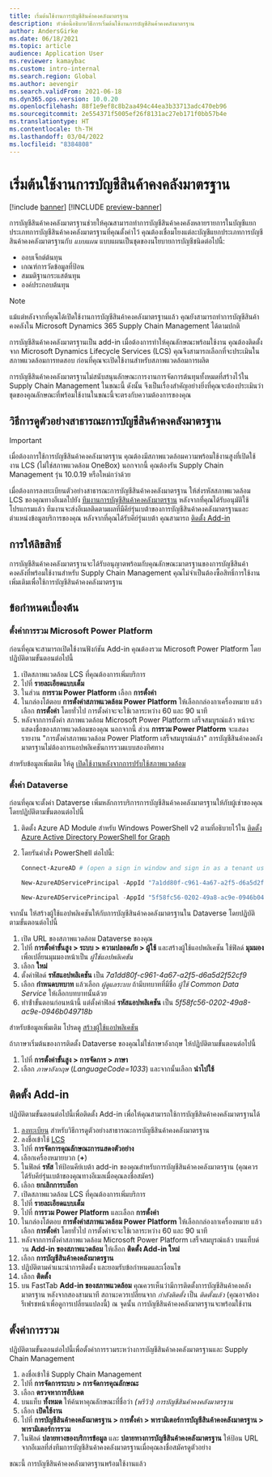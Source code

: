 ```yaml
---
title: เริ่มต้นใช้งานการบัญชีสินค้าคงคลังมาตรฐาน
description: หัวข้อนี้อธิบายวิธีการเริ่มต้นใช้งานการบัญชีสินค้าคงคลังมาตรฐาน
author: AndersGirke
ms.date: 06/18/2021
ms.topic: article
audience: Application User
ms.reviewer: kamaybac
ms.custom: intro-internal
ms.search.region: Global
ms.author: aevengir
ms.search.validFrom: 2021-06-18
ms.dyn365.ops.version: 10.0.20
ms.openlocfilehash: 88f1e9ef8c8b2aa494c44ea3b33713adc470eb96
ms.sourcegitcommit: 2e554371f5005ef26f8131ac27eb171f0bb57b4e
ms.translationtype: HT
ms.contentlocale: th-TH
ms.lasthandoff: 03/04/2022
ms.locfileid: "8384808"
---
```

# <a name="get-started-with-global-inventory-accounting"></a>เริ่มต้นใช้งานการบัญชีสินค้าคงคลังมาตรฐาน

[!include [banner](../includes/banner.md)]
[!INCLUDE [preview-banner](../includes/preview-banner.md)]
<!--KFM: Preview until 4/30/2022 -->

การบัญชีสินค้าคงคลังมาตรฐานช่วยให้คุณสามารถทำการบัญชีสินค้าคงคลังหลายรายการในบัญชีแยกประเภทการบัญชีสินค้าคงคลังมาตรฐานที่คุณตั้งค่าไว้ คุณต้องเชื่อมโยงแต่ละบัญชีแยกประเภทการบัญชีสินค้าคงคลังมาตรฐานกับ *แบบแผน* แบบแผนเป็นชุดของนโยบายการบัญชีชนิดต่อไปนี้:

- ออบเจ็กต์ต้นทุน
- เกณฑ์การวัดข้อมูลที่ป้อน
- สมมติฐานกระแสต้นทุน
- องค์ประกอบต้นทุน

> [!NOTE]
> แม้แต่หลังจากที่คุณได้เปิดใช้งานการบัญชีสินค้าคงคลังมาตรฐานแล้ว คุณยังสามารถทำการบัญชีสินค้าคงคลังใน Microsoft Dynamics 365 Supply Chain Management ได้ตามปกติ

การบัญชีสินค้าคงคลังมาตรฐานเป็น add-in เมื่อต้องการทำให้คุณลักษณะพร้อมใช้งาน คุณต้องติดตั้งจาก Microsoft Dynamics Lifecycle Services (LCS) คุณจึงสามารถเลือกที่จะประเมินในสภาพแวดล้อมการทดสอบ ก่อนที่คุณจะเปิดใช้งานสำหรับสภาพแวดล้อมการผลิต

การบัญชีสินค้าคงคลังมาตรฐานไม่สนับสนุนลักษณะการงานการจัดการต้นทุนทั้งหมดที่สร้างไว้ใน Supply Chain Management ในขณะนี้ ดังนั้น จึงเป็นเรื่องสำคัญอย่างยิ่งที่คุณจะต้องประเมินว่าชุดของคุณลักษณะที่พร้อมใช้งานในขณะนี้จะตรงกับความต้องการของคุณ

## <a name="how-to-get-the-global-inventory-accounting-public-preview"></a><a name="sign-up"></a>วิธีการดูตัวอย่างสาธารณะการบัญชีสินค้าคงคลังมาตรฐาน

> [!IMPORTANT]
> เมื่อต้องการใช้การบัญชีสินค้าคงคลังมาตรฐาน คุณต้องมีสภาพแวดล้อมความพร้อมใช้งานสูงที่เปิดใช้งาน LCS (ไม่ใช่สภาพแวดล้อม OneBox) นอกจากนี้ คุณต้องรัน Supply Chain Management รุ่น 10.0.19 หรือใหม่กว่าด้วย

เมื่อต้องการลงทะเบียนตัวอย่างสาธารณะการบัญชีสินค้าคงคลังมาตรฐาน ให้ส่งรหัสสภาพแวดล้อม LCS ของคุณทางอีเมลไปยัง [ทีมงานการบัญชีสินค้าคงคลังมาตรฐาน](mailto:GlobalInvAccount@microsoft.com) หลังจากที่คุณได้รับอนุมัติใช้โปรแกรมแล้ว ทีมงานจะส่งอีเมลติดตามผลที่มีคีย์รุ่นเบต้าของการบัญชีสินค้าคงคลังมาตรฐานและตำแหน่งข้อมูลบริการของคุณ หลังจากที่คุณได้รับคีย์รุ่นเบต้า คุณสามารถ [ติดตั้ง Add-in](#install)

## <a name="licensing"></a>การให้ลิขสิทธิ์

การบัญชีสินค้าคงคลังมาตรฐานจะได้รับอนุญาตพร้อมกับคุณลักษณะมาตรฐานของการบัญชีสินค้าคงคลังที่พร้อมใช้งานสำหรับ Supply Chain Management คุณไม่จำเป็นต้องซื้อสิทธิ์การใช้งานเพิ่มเติมเพื่อใช้การบัญชีสินค้าคงคลังมาตรฐาน

## <a name="prerequisites"></a>ข้อกำหนดเบื้องต้น

### <a name="set-up-microsoft-power-platform-integration"></a>ตั้งค่าการรวม Microsoft Power Platform

ก่อนที่คุณจะสามารถเปิดใช้งานฟังก์ชัน Add-in คุณต้องรวม Microsoft Power Platform โดยปฏิบัติตามขั้นตอนต่อไปนี้

1. เปิดสภาพแวดล้อม LCS ที่คุณต้องการเพิ่มบริการ
1. ไปที่ **รายละเอียดแบบเต็ม**
1. ในส่วน **การรวม Power Platform** เลือก **การตั้งค่า**
1. ในกล่องโต้ตอบ **การตั้งค่าสภาพแวดล้อม Power Platform** ให้เลือกกล่องกาเครื่องหมาย แล้วเลือก **การตั้งค่า** โดยทั่วไป การตั้งค่าจะจะใช้เวลาระหว่าง 60 และ 90 นาที
1. หลังจากการตั้งค่า สภาพแวดล้อม Microsoft Power Platform เสร็จสมบูรณ์แล้ว หน้าจะแสดงชื่อของสภาพแวดล้อมของคุณ นอกจากนี้ ส่วน **การรวม Power Platform** จะแสดงรายงาน "การตั้งค่าสภาพแวดล้อม Power Platform เสร็จสมบูรณ์แล้ว" การบัญชีสินค้าคงคลังมาตรฐานไม่ต้องการแอปพลิเคชันการรวมแบบสองทิศทาง

สำหรับข้อมูลเพิ่มเติม ให้ดู [เปิดใช้งานหลังจากการปรับใช้สภาพแวดล้อม](../../fin-ops-core/dev-itpro/power-platform/enable-power-platform-integration.md#enable-after-deploy)

### <a name="set-up-dataverse"></a>ตั้งค่า Dataverse

ก่อนที่คุณจะตั้งค่า Dataverse เพิ่มหลักการบริการการบัญชีสินค้าคงคลังมาตรฐานให้กับผู้เช่าของคุณโดยปฏิบัติตามขั้นตอนต่อไปนี้

1. ติดตั้ง Azure AD Module สำหรับ Windows PowerShell v2 ตามที่อธิบายไว้ใน [ติดตั้ง Azure Active Directory PowerShell for Graph](/powershell/azure/active-directory/install-adv2)
1. โดยรันคำสั่ง PowerShell ต่อไปนี้:

    ```powershell
    Connect-AzureAD # (open a sign in window and sign in as a tenant user)

    New-AzureADServicePrincipal -AppId "7a1dd80f-c961-4a67-a2f5-d6a5d2f52cf9" -DisplayName "d365-scm-costaccountingservice"

    New-AzureADServicePrincipal -AppId "5f58fc56-0202-49a8-ac9e-0946b049718b" -DisplayName "d365-scm-operationdataservice"
    ```

จากนั้น ให้สร้างผู้ใช้แอปพลิเคชันให้กับการบัญชีสินค้าคงคลังมาตรฐานใน Dataverse โดยปฏิบัติตามขั้นตอนต่อไปนี้

1. เปิด URL ของสภาพแวดล้อม Dataverse ของคุณ
1. ไปที่ **การตั้งค่าขั้นสูง \> ระบบ \> ความปลอดภัย \> ผู้ใช้** และสร้างผู้ใช้แอปพลิเคชัน ใช้ฟิลด์ **มุมมอง** เพื่อเปลี่ยนมุมมองหน้าเป็น *ผู้ใช้แอปพลิเคชัน*
1. เลือก **ใหม่**
1. ตั้งค่าฟิลด์ **รหัสแอปพลิเคชัน** เป็น *7a1dd80f-c961-4a67-a2f5-d6a5d2f52cf9*
1. เลือก **กําหนดบทบาท** แล้วเลือก *ผู้ดูแลระบบ* ถ้ามีบทบาทที่มีชื่อ *ผู้ใช้ Common Data Service* ให้เลือกบทบาทนั้นด้วย
1. ทําซ้ําขั้นตอนก่อนหน้านี้ แต่ตั้งค่าฟิลด์ **รหัสแอปพลิเคชัน** เป็น *5f58fc56-0202-49a8-ac9e-0946b049718b*

สำหรับข้อมูลเพิ่มเติม โปรดดู [สร้างผู้ใช้แอปพลิเคชัน](/power-platform/admin/create-users-assign-online-security-roles#create-an-application-user)

ถ้าภาษาเริ่มต้นของการติดตั้ง Dataverse ของคุณไม่ใช่ภาษาอังกฤษ ให้ปฏิบัติตามขั้นตอนต่อไปนี้

1. ไปที่ **การตั้งค่าขั้นสูง \> การจัดการ \> ภาษา**
1. เลือก *ภาษาอังกฤษ* (*LanguageCode=1033*) และจากนั้นเลือก **นำไปใช้**

## <a name="install-the-add-in"></a><a name="install"></a>ติดตั้ง Add-in

ปฏิบัติตามขั้นตอนต่อไปนี้เพื่อติดตั้ง Add-in เพื่อให้คุณสามารถใช้การบัญชีสินค้าคงคลังมาตรฐานได้

1. [ลงทะเบียน](#sign-up) สำหรับวิธีการดูตัวอย่างสาธารณะการบัญชีสินค้าคงคลังมาตรฐาน
1. ลงชื่อเข้าใช้ [LCS](https://lcs.dynamics.com/Logon/Index)
1. ไปที่ **การจัดการคุณลักษณะการแสดงตัวอย่าง**
1. เลือกเครื่องหมายบวก (**+**)
1. ในฟิลด์ **รหัส** ให้ป้อนคีย์เบต้า add-in ของคุณสำหรับการบัญชีสินค้าคงคลังมาตรฐาน (คุณควรได้รับคีย์รุ่นเบต้าของคุณทางอีเมลเมื่อคุณลงชื่อสมัคร)
1. เลือก **ยกเลิกการบล็อก**
1. เปิดสภาพแวดล้อม LCS ที่คุณต้องการเพิ่มบริการ
1. ไปที่ **รายละเอียดแบบเต็ม**
1. ไปที่ **การรวม Power Platform** และเลือก **การตั้งค่า**
1. ในกล่องโต้ตอบ **การตั้งค่าสภาพแวดล้อม Power Platform** ให้เลือกกล่องกาเครื่องหมาย แล้วเลือก **การตั้งค่า** โดยทั่วไป การตั้งค่าจะจะใช้เวลาระหว่าง 60 และ 90 นาที
1. หลังจากการตั้งค่าสภาพแวดล้อม Microsoft Power Platform เสร็จสมบูรณ์แล้ว บนแท็บด่วน **Add-in ของสภาพแวดล้อม** ให้เลือก **ติดตั้ง Add-in ใหม่**
1. เลือก **การบัญชีสินค้าคงคลังมาตรฐาน**
1. ปฏิบัติตามคำแนะนำการติดตั้ง และยอมรับข้อกำหนดและเงื่อนไข
1. เลือก **ติดตั้ง**
1. บน FastTab **Add-in ของสภาพแวดล้อม** คุณควรเห็นว่ามีการติดตั้งการบัญชีสินค้าคงคลังมาตรฐาน หลังจากสองสามนาที สถานะควรเปลี่ยนจาก *กำลังติดตั้ง* เป็น *ติดตั้งแล้ว* (คุณอาจต้องรีเฟรชหน้าเพื่อดูการเปลี่ยนแปลงนี้) ณ จุดนั้น การบัญชีสินค้าคงคลังมาตรฐานจะพร้อมใช้งาน

## <a name="set-up-the-integration"></a>ตั้งค่าการรวม

ปฏิบัติตามขั้นตอนต่อไปนี้เพื่อตั้งค่าการรวมระหว่างการบัญชีสินค้าคงคลังมาตรฐานและ Supply Chain Management

1. ลงชื่อเข้าใช้ Supply Chain Management
1. ไปที่ **การจัดการระบบ \> การจัดการคุณลักษณะ**
1. เลือก **ตรวจหาการอัปเดต**
1. บนแท็บ **ทั้งหมด** ให้ค้นหาคุณลักษณะที่ชื่อว่า *(พรีวิว) การบัญชีสินค้าคงคลังมาตรฐาน*
1. เลือก **เปิดใช้งาน**
1. ไปที่ **การบัญชีสินค้าคงคลังมาตรฐาน \> การตั้งค่า \> พารามิเตอร์การบัญชีสินค้าคงคลังมาตรฐาน \> พารามิเตอร์การรวม**
1. ในฟิลด์ **ปลายทางของบริการข้อมูล** และ **ปลายทางการบัญชีสินค้าคงคลังมาตรฐาน** ให้ป้อน URL จากอีเมลที่ส่งทีมการบัญชีสินค้าคงคลังมาตรฐานเมื่อคุณลงชื่อสมัครดูตัวอย่าง

ขณะนี้ การบัญชีสินค้าคงคลังมาตรฐานพร้อมใช้งานแล้ว
